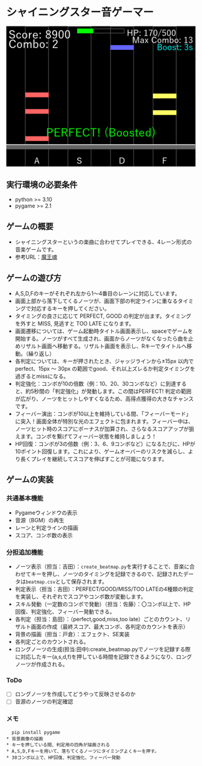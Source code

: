 # シャイニングスター音ゲーマー
![title](image-1.png)
## 実行環境の必要条件
* python >= 3.10
* pygame >= 2.1

## ゲームの概要
* シャイニングスターというの楽曲に合わせてプレイできる、4レーン形式の音楽ゲームです。
* 参考URL：[魔王魂](https://maou.audio/14_shining_star/)

## ゲームの遊び方
* A,S,D,Fのキーがそれぞれ左から1〜4番目のレーンに対応しています。
* 画面上部から落下してくるノーツが、画面下部の判定ラインに重なるタイミングで対応するキーを押してください。
* タイミングの良さに応じて PERFECT, GOOD の判定が出ます。タイミングを外すと MISS, 見逃すと TOO LATE になります。
* 画面遷移については、ゲーム起動時タイトル画面表示し、spaceでゲームを開始する。ノーツがすべて生成され、画面からノーツがなくなったら曲を止めリザルト画面へ移動する。リザルト画面を表示し、Rキーでタイトルへ移動。（繰り返し）
* 各判定については、キーが押されたとき、ジャッジラインから±15px 以内でperfect、15px ～ 30px の範囲でgood、それ以上ズレるか判定タイミングを過ぎるとmissになる。
* 判定強化：コンボが10の倍数（例：10、20、30コンボなど）に到達すると、約5秒間の「判定強化」が発動します。この間はPERFECT! 判定の範囲が広がり、ノーツをヒットしやすくなるため、高得点獲得の大きなチャンスです。
* フィーバー演出：コンボが10以上を維持している間、「フィーバーモード」に突入！画面全体が特別な光のエフェクトに包まれます。フィーバー中は、ノーツヒット時のスコアにボーナスが加算され、さらなるスコアアップが狙えます。コンボを繋げてフィーバー状態を維持しましょう！
* HP回復：コンボが3の倍数（例：3、6、9コンボなど）になるたびに、HPが10ポイント回復します。これにより、ゲームオーバーのリスクを減らし、より長くプレイを継続してスコアを伸ばすことが可能になります。

## ゲームの実装
### 共通基本機能
* Pygameウィンドウの表示
* 音源（BGM）の再生
* レーンと判定ラインの描画
* スコア、コンボ数の表示

### 分担追加機能
* ノーツ表示（担当：吉田）：`create_beatmap.py`を実行することで、音楽に合わせてキーを押し、ノーツのタイミングを記録できるので、記録されたデータは`beatmap.csv`として保存されます。
* 判定表示（担当：吉田）：PERFECT/GOOD/MISS/TOO LATEの4種類の判定を実装し、それぞれでスコアやコンボ数が変動します。
* スキル発動（一定数のコンボで発動）（担当：佐藤）：〇コンボ以上で、HP回復、判定強化、フィーバー発動できる。
* 各判定（担当：島田）：（perfect,good,miss,too late）ごとのカウント、リザルト画面の作成（最終スコア、最大コンボ、各判定のカウントを表示）
* 背景の描画（担当：戸倉）：エフェクト、SE実装
* 各判定ごとのカウントされる。
* ロングノーツの生成(担当:田中):create_beatmap.pyでノーツを記録する際に対応したキー(a,s,d,f)を押している時間を記録できるようになり、ロングノーツが作成される。

### ToDo
- [ ] ロングノーツを作成してどうやって反映させるのか
- [ ] 音源のノーツの判定確認
### メモ
 ```bash
   pip install pygame
* 背景画像の描画
* キーを押している間、判定用の四角が描画される
* A,S,D,Fキーを用いて、落ちてくるノーツにタイミングよくキーを押す。
* 30コンボ以上で、HP回復、判定強化、フィーバー発動